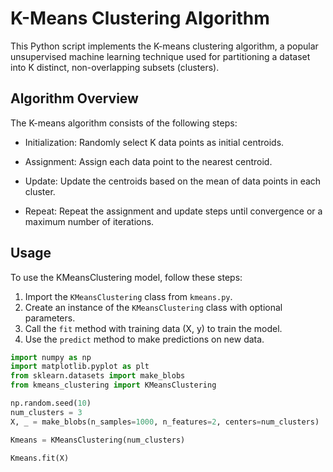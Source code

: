 # K-Means Clustering Algorithm

This Python script implements the K-means clustering algorithm, a popular unsupervised machine learning technique used for partitioning a dataset into K distinct, non-overlapping subsets (clusters).

## Algorithm Overview

The K-means algorithm consists of the following steps:

- Initialization:
    Randomly select K data points as initial centroids.

- Assignment:
    Assign each data point to the nearest centroid.

- Update:
    Update the centroids based on the mean of data points in each cluster.

- Repeat:
    Repeat the assignment and update steps until convergence or a maximum number of iterations.


## Usage

To use the KMeansClustering model, follow these steps:

1. Import the `KMeansClustering` class from `kmeans.py`.
2. Create an instance of the `KMeansClustering` class with optional parameters.
3. Call the `fit` method with training data (X, y) to train the model.
4. Use the `predict` method to make predictions on new data.

```python
import numpy as np
import matplotlib.pyplot as plt
from sklearn.datasets import make_blobs
from kmeans_clustering import KMeansClustering

np.random.seed(10)
num_clusters = 3
X, _ = make_blobs(n_samples=1000, n_features=2, centers=num_clusters)

Kmeans = KMeansClustering(num_clusters)

Kmeans.fit(X)
